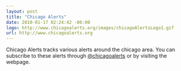 ```yaml
--- 
layout: post
title: "Chicago Alerts"
date: 2010-01-17 02:24:42 -06:00
logo: http://www.chicagoalerts.org/images/chicagoAlertsLogo1.gif
url: http://www.chicagoalerts.org
--- 
```


Chicago Alerts tracks various alerts around the chicago area. You can subscribe to these alerts through [@chicagoalerts](http://twitter.com/chicagoalerts) or by visiting the webpage.

